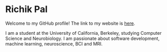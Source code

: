 # Richik Pal

Welcome to my GitHub profile! The link to my website is [here](https://richikpal.github.io/).

I am a student at the University of California, Berkeley, studying Computer Science and Neurobiology. I am passionate about software development, machine learning, neuroscience, BCI and MRI. 


